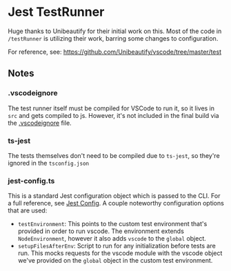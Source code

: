 # Jest TestRunner

Huge thanks to Unibeautify for their initial work on this. Most of the code in `/testRunner` is utilizing their work, barring some changes to configuration.

For reference, see:
https://github.com/Unibeautify/vscode/tree/master/test

## Notes

### .vscodeignore

The test runner itself must be compiled for VSCode to run it, so it lives in `src` and gets compiled to js. However, it's not included in the final build via the [.vscodeignore](https://code.visualstudio.com/api/working-with-extensions/publishing-extension#.vscodeignore) file.

### ts-jest

The tests themselves don't need to be compiled due to `ts-jest`, so they're ignored in the `tsconfig.json`

### jest-config.ts

This is a standard Jest configuration object which is passed to the CLI. For a full reference, see [Jest Config](https://jestjs.io/docs/en/configuration.html). A couple noteworthy configuration options that are used:

- `testEnvironment`: This points to the custom test environment that's provided in order to run vscode. The environment extends `NodeEnvironment`, however it also adds `vscode` to the `global` object.
- `setupFilesAfterEnv`: Script to run for any initialization before tests are run. This mocks requests for the vscode module with the vscode object we've provided on the `global` object in the custom test environment.
